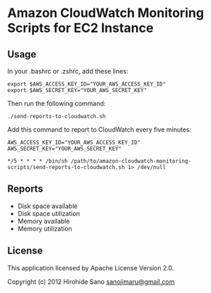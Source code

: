 # Amazon CloudWatch Monitoring Scripts for EC2 Instance

## Usage

In your .bashrc or .zshrc, add these lines:

    export $AWS_ACCESS_KEY_ID="YOUR_AWS_ACCESS_KEY_ID"
    export $AWS_SECRET_KEY="YOUR_AWS_SECRET_KEY"

Then run the following command:

    ./send-reports-to-cloudwatch.sh

Add this command to report to CloudWatch every five minutes:

    AWS_ACCESS_KEY_ID="YOUR_AWS_ACCESS_KEY_ID"
    AWS_SECRET_KEY="YOUR_AWS_SECRET_KEY"

    */5 * * * * /bin/sh /path/to/amazon-cloudwatch-monitoring-scripts/send-reports-to-cloudwatch.sh 1> /dev/null

## Reports

- Disk space available
- Disk space utilization
- Memory available
- Memory utilization

## License

This application licensed by Apache License Version 2.0.

Copyright (c) 2012 Hirohide Sano <sanojimaru@gmail.com>
